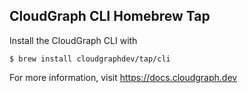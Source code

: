 CloudGraph CLI Homebrew Tap
---------------------------

Install the CloudGraph CLI with

    $ brew install cloudgraphdev/tap/cli

For more information, visit https://docs.cloudgraph.dev